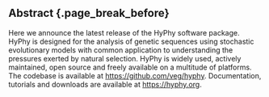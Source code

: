 ## Abstract {.page_break_before}

Here we announce the latest release of the HyPhy software package.
HyPhy is designed for the analysis of genetic sequences using stochastic evolutionary models with common application to understanding the pressures exerted by natural selection.
HyPhy is widely used, actively maintained, open source and freely available on a multitude of platforms. 
The codebase is available at <https://github.com/veg/hyphy>. 
Documentation, tutorials and downloads are available at <https://hyphy.org>.